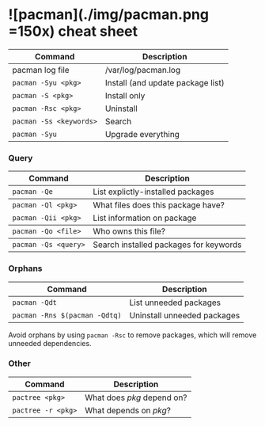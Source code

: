 # ![pacman](./img/pacman.png =150x) cheat sheet

<table>
  <thead>
    <tr>
      <th>Command</th>
      <th>Description</th>
    </tr>
  </thead>
    <tbody>
      <tr>
        <td>pacman log file</td>
        <td>/var/log/pacman.log</td>
      </tr>
      <tr>
        <td><code>pacman -Syu &lt;pkg&gt;</code></td>
        <td>Install (and update package list)</td>
      </tr>
      <tr>
        <td><code>pacman -S &lt;pkg&gt;</code></td>
        <td>Install only</td>
      </tr>
      <tr>
        <td><code>pacman -Rsc &lt;pkg&gt;</code></td>
        <td>Uninstall</td>
      </tr>
      <tr>
        <td><code>pacman -Ss &lt;keywords&gt;</code></td>
        <td>Search</td>
      </tr>
      <tr>
        <td><code>pacman -Syu</code></td>
        <td>Upgrade everything</td>
      </tr>
    </tbody>
</table>


<h3>Query</h3>
<table>
  <thead>
    <tr>
      <th>Command</th>
      <th>Description</th>
    </tr>
  </thead>
<tbody>
<tr>
<td><code>pacman -Qe</code></td>
<td>List explictly-installed packages</td>
</tr>
</tbody>
<tbody>
<tr>
<td><code>pacman -Ql &lt;pkg&gt;</code></td>
<td>What files does this package have?</td>
</tr>
<tr>
<td><code>pacman -Qii &lt;pkg&gt;</code></td>
<td>List information on package</td>
</tr>
</tbody>
<tbody>
<tr>
<td><code>pacman -Qo &lt;file&gt;</code></td>
<td>Who owns this file?</td>
</tr>
</tbody>
<tbody>
<tr>
<td><code>pacman -Qs &lt;query&gt;</code></td>
<td>Search installed packages for keywords</td>
</tr>
</tbody>
</table>
<h3 id="orphans">Orphans</h3>
<table>
<thead>
<tr>
<th>Command</th>
<th>Description</th>
</tr>
</thead>
<tbody>
<tr>
<td><code>pacman -Qdt</code></td>
<td>List unneeded packages</td>
</tr>
<tr>
<td><code>pacman -Rns $(pacman -Qdtq)</code></td>
<td>Uninstall unneeded packages</td>
</tr>
</tbody>
</table>
<p>Avoid orphans by using <code>pacman -Rsc</code> to remove packages, which will remove unneeded dependencies.</p>
<h3 id="other">Other</h3>
<table>
<thead>
<tr>
<th>Command</th>
<th>Description</th>
</tr>
</thead>
<tbody>
<tr>
<td><code>pactree &lt;pkg&gt;</code></td>
<td>What does <em>pkg</em> depend on?</td>
</tr>
<tr>
<td><code>pactree -r &lt;pkg&gt;</code></td>
<td>What depends on <em>pkg</em>?</td>
</tr>
</tbody>
</table>
